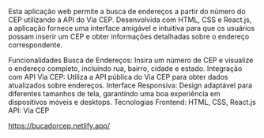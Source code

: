 Esta aplicação web permite a busca de endereços a partir do número do CEP utilizando a API do Via CEP. Desenvolvida com HTML, CSS e React.js, a aplicação fornece uma interface amigável e intuitiva para que os usuários possam inserir um CEP e obter informações detalhadas sobre o endereço correspondente.

Funcionalidades
Busca de Endereços: Insira um número de CEP e visualize o endereço completo, incluindo rua, bairro, cidade e estado.
Integração com API Via CEP: Utiliza a API pública do Via CEP para obter dados atualizados sobre endereços.
Interface Responsiva: Design adaptável para diferentes tamanhos de tela, garantindo uma boa experiência em dispositivos móveis e desktops.
Tecnologias
Frontend: HTML, CSS, React.js
API: Via CEP


https://bucadorcep.netlify.app/
